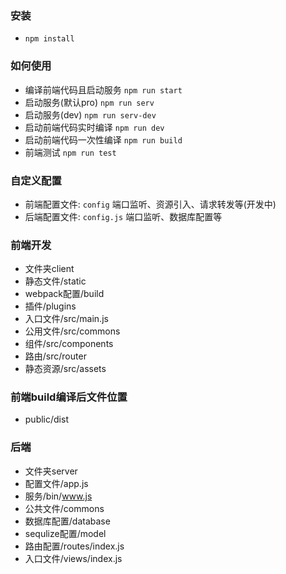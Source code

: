 ### 安装
* `npm install`

### 如何使用
* 编译前端代码且启动服务 `npm run start`
* 启动服务(默认pro) `npm run serv`
* 启动服务(dev) `npm run serv-dev`
* 启动前端代码实时编译 `npm run dev`
* 启动前端代码一次性编译 `npm run build`
* 前端测试 `npm run test`

### 自定义配置
* 前端配置文件: `config`
  端口监听、资源引入、请求转发等(开发中)
* 后端配置文件: `config.js`
  端口监听、数据库配置等

### 前端开发
* 文件夹client
* 静态文件/static
* webpack配置/build
* 插件/plugins
* 入口文件/src/main.js
* 公用文件/src/commons
* 组件/src/components
* 路由/src/router
* 静态资源/src/assets

### 前端build编译后文件位置
* public/dist

### 后端
* 文件夹server
* 配置文件/app.js
* 服务/bin/www.js
* 公共文件/commons
* 数据库配置/database
* sequlize配置/model
* 路由配置/routes/index.js
* 入口文件/views/index.js
